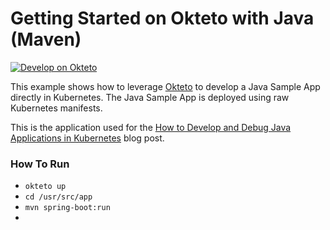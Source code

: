 # Getting Started on Okteto with Java (Maven)

[![Develop on Okteto](https://okteto.com/develop-okteto.svg)](https://cloud.okteto.com/deploy?repository=https://github.com/okteto/java-maven-getting-started)

This example shows how to leverage [Okteto](https://github.com/okteto/okteto) to develop a Java Sample App directly in Kubernetes. The Java Sample App is deployed using raw Kubernetes manifests.

This is the application used for the [How to Develop and Debug Java Applications in Kubernetes](https://okteto.com/blog/how-to-develop-java-apps-in-kubernetes/) blog post.

### How To Run
- `okteto up`
- `cd /usr/src/app`
- `mvn spring-boot:run`
- 
